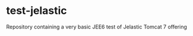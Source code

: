 test-jelastic
=============
 
Repository containing a very basic JEE6 test of Jelastic Tomcat 7 offering
